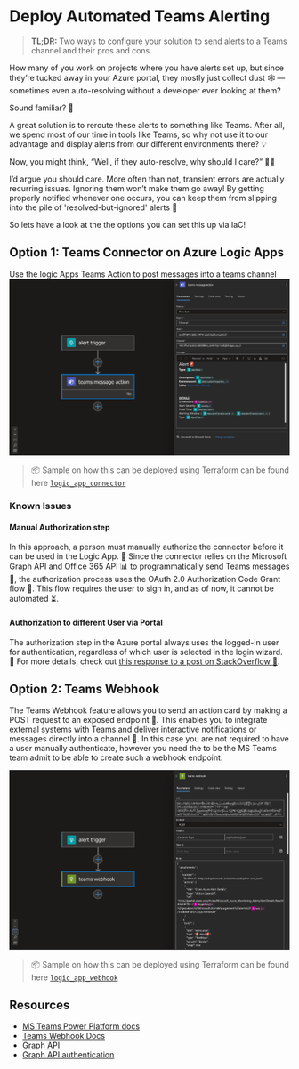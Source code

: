 
# Deploy Automated Teams Alerting

<!-- Tags: #IAC, #Teams,# Azure, #Tutorial -->

> **TL;DR:** Two ways to configure your solution to send alerts to a Teams channel and their pros and cons.

How many of you work on projects where you have alerts set up, but since they’re tucked away in your Azure portal, they mostly just collect dust 🕸️ — sometimes even auto-resolving without a developer ever looking at them?

Sound familiar? 🤔

A great solution is to reroute these alerts to something like Teams. After all, we spend most of our time in tools like Teams, so why not use it to our advantage and display alerts from our different environments there? 💡

Now, you might think, “Well, if they auto-resolve, why should I care?” 🤷‍♂️

I’d argue you should care. More often than not, transient errors are actually recurring issues. Ignoring them won’t make them go away! By getting properly notified whenever one occurs, you can keep them from slipping into the pile of 'resolved-but-ignored' alerts 🚨

So lets have a look at the the options you can set this up via IaC!

## Option 1: Teams Connector on Azure Logic Apps

Use the logic Apps Teams Action to post messages into a teams channel
![alt text](teams-action.png)

> 📦 Sample on how this can be deployed using Terraform can be found here [`logic_app_connector`](./logic_app_connector/)

### Known Issues

#### Manual Authorization step

In this approach, a person must manually authorize the connector before it can be used in the Logic App. 🔐 Since the connector relies on the Microsoft Graph API and Office 365 API 📊 to programmatically send Teams messages 💬, the authorization process uses the OAuth 2.0 Authorization Code Grant flow 🔑. This flow requires the user to sign in, and as of now, it cannot be automated ⏳.

#### Authorization to different User via Portal

The authorization step in the Azure portal always uses the logged-in user for authentication, regardless of which user is selected in the login wizard. 🔑 For more details, check out [this response to a post on StackOverflow 💬](https://stackoverflow.com/questions/53530638/how-do-you-authenticate-a-logic-app-microsoft-web-connections-connection-with-co).

<!-- #### Token timeout

> TBD: Is there a potential time out?
> Notes: [Re-auth Azure Monitor Logs API connection](https://learn.microsoft.com/en-us/answers/questions/241612/azure-monitor-logs-api-connection) -->

## Option 2: Teams Webhook

The Teams Webhook feature allows you to send an action card by making a POST request to an exposed endpoint 📨. This enables you to integrate external systems with Teams and deliver interactive notifications or messages directly into a channel 🚀. In this case you are not required to have a user manually authenticate, however you need the to be the MS Teams team admit to be able to create such a webhook endpoint.

![alt text](teams-webhook.png)

> 📦 Sample on how this can be deployed using Terraform can be found here [`logic_app_webhook`](./logic_app_webhook/)

## Resources

- [MS Teams Power Platform docs](https://learn.microsoft.com/en-us/connectors/teams/?tabs=text1%2Cdotnet)
- [Teams Webhook Docs](https://learn.microsoft.com/en-us/connectors/teams/?tabs=text1%2Cdotnet#microsoft-teams-webhook)
- [Graph API](https://learn.microsoft.com/en-us/graph/overview)
- [Graph API authentication](https://learn.microsoft.com/en-us/graph/auth/auth-concepts)
